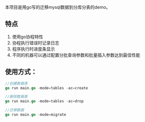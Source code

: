 <p>本项目是用go写的迁移mysql数据到分库分表的demo。</p>

## 特点

1. 使用go协程特性
1. 协程执行错误时记录日志
1. 程序执行时进度条显示
1. 不同的机器可以通过配置分批查询参数和批量插入参数达到最佳性能

## 使用方式：

```go
//创建数据表
go run main.go -mode=tables -ac=create

//删除数据表
go run main.go -mode=tables -ac=drop

//迁移数据
go run main.go -mode=migrate
```
